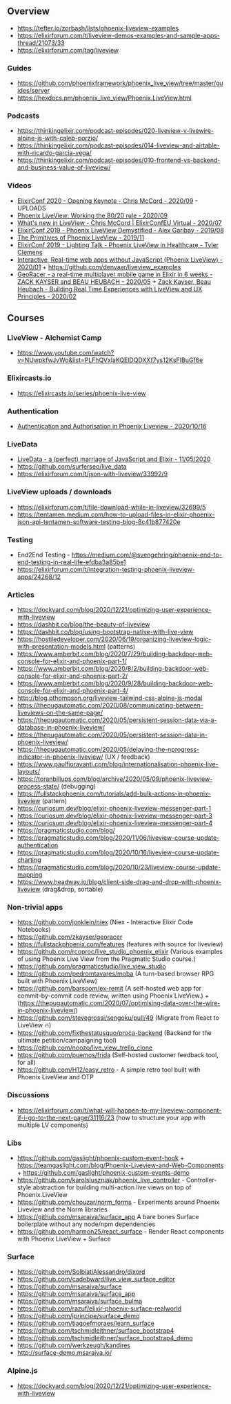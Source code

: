 ## Overview
  - https://tefter.io/zorbash/lists/phoenix-liveview-examples
  - https://elixirforum.com/t/liveview-demos-examples-and-sample-apps-thread/21073/33
  - https://elixirforum.com/tag/liveview


### Guides
  - https://github.com/phoenixframework/phoenix_live_view/tree/master/guides/server
  - https://hexdocs.pm/phoenix_live_view/Phoenix.LiveView.html


### Podcasts
  - https://thinkingelixir.com/podcast-episodes/020-liveview-v-livewire-alpine-js-with-caleb-porzio/
  - https://thinkingelixir.com/podcast-episodes/014-liveview-and-airtable-with-ricardo-garcia-vega/
  - https://thinkingelixir.com/podcast-episodes/010-frontend-vs-backend-and-business-value-of-liveview/

### Videos
  - [ElixirConf 2020 - Opening Keynote - Chris McCord - 2020/09](https://www.youtube.com/watch?v=QJkopba8yyE) - UPLOADS
  - [Phoenix LiveView: Working the 80/20 rule - 2020/09](https://www.youtube.com/watch?v=S2SzQLNRZf4)
  - [What's new in LiveView - Chris McCord | ElixirConfEU Virtual - 2020/07](https://www.youtube.com/watch?v=VU1JMg9AbLQ)
  - [ElixirConf 2019 - Phoenix LiveView Demystified - Alex Garibay - 2019/08](https://www.youtube.com/watch?v=9eOo8hSbMAc)
  - [The Primitives of Phoenix LiveView - 2019/11](https://www.youtube.com/watch?v=gPSXxtgmyB8)
  - [ElixirConf 2019 - Lighting Talk - Phoenix LiveView in Healthcare - Tyler Clemens](https://www.youtube.com/watch?v=3SWksXENYJg&t=1s)
  - [Interactive, Real-time web apps without JavaScript (Phoenix LiveView) - 2020/01](https://www.youtube.com/watch?v=W28SJZUkQAc) + https://github.com/denvaar/liveview_examples
  - [GeoRacer - a real-time multiplayer mobile game in Elixir in 6 weeks - ZACK KAYSER and BEAU HEUBACH - 2020/05](https://youtu.be/5DGUqcd-HWQ) + [Zack Kayser, Beau Heubach - Building Real Time Experiences with LiveView and UX Principles - 2020/02](https://youtu.be/cMFZbYBPfqA)


## Courses

### LiveView - Alchemist Camp
  - https://www.youtube.com/watch?v=NUwpkfwJvWo&list=PLFhQVxlaKQElDQDXXf7ys12KsFIBuGf6e


### Elixircasts.io
  - https://elixircasts.io/series/phoenix-live-view

### Authentication
  - [Authentication and Authorisation in Phoenix Liveview - 2020/10/16](https://www.leanpanda.com/blog/authentication-and-authorisation-in-phoenix-liveview/?s=09)

### LiveData
  - [LiveData - a (perfect) marriage of JavaScript and Elixir - 11/05/2020](https://www.youtube.com/watch?v=fvNy9bh8_vs)
  - https://github.com/surferseo/live_data
  - https://elixirforum.com/t/json-with-liveview/33992/9


### LiveView uploads / downloads
  - https://elixirforum.com/t/file-download-while-in-liveview/32699/5
  - https://tentamen.medium.com/how-to-upload-files-in-elixir-phoenix-json-api-tentamen-software-testing-blog-8c41b877420e


### Testing
  - End2End Testing - https://medium.com/@svengehring/phoenix-end-to-end-testing-in-real-life-efdba3a85be1
  - https://elixirforum.com/t/integration-testing-phoenix-liveview-apps/24268/12

### Articles
  - https://dockyard.com/blog/2020/12/21/optimizing-user-experience-with-liveview
  - https://dashbit.co/blog/the-beauty-of-liveview
  - https://dashbit.co/blog/using-bootstrap-native-with-live-view
  - https://hostiledeveloper.com/2020/06/19/organizing-liveview-logic-with-presentation-models.html (patterns)
  - https://www.amberbit.com/blog/2020/7/29/building-backdoor-web-console-for-elixir-and-phoenix-part-1/
  - https://www.amberbit.com/blog/2020/8/2/building-backdoor-web-console-for-elixir-and-phoenix-part-2/
  - https://www.amberbit.com/blog/2020/9/28/building-backdoor-web-console-for-elixir-and-phoenix-part-4/
  - http://blog.pthompson.org/liveview-tailwind-css-alpine-js-modal
  - https://thepugautomatic.com/2020/08/communicating-between-liveviews-on-the-same-page/
  - https://thepugautomatic.com/2020/05/persistent-session-data-via-a-database-in-phoenix-liveview/
  - https://thepugautomatic.com/2020/05/persistent-session-data-in-phoenix-liveview/
  - https://thepugautomatic.com/2020/05/delaying-the-nprogress-indicator-in-phoenix-liveview/ (UX / feedback)
  - https://www.paulfioravanti.com/blog/internationalisation-phoenix-live-layouts/
  - https://toranbillups.com/blog/archive/2020/05/09/phoenix-liveview-process-state/ (debugging)
  - https://fullstackphoenix.com/tutorials/add-bulk-actions-in-phoenix-liveview (pattern)
  - https://curiosum.dev/blog/elixir-phoenix-liveview-messenger-part-1
  - https://curiosum.dev/blog/elixir-phoenix-liveview-messenger-part-3
  - https://curiosum.dev/blog/elixir-phoenix-liveview-messenger-part-4
  - https://pragmaticstudio.com/blog/
  - https://pragmaticstudio.com/blog/2020/11/06/liveview-course-update-authentication
  - https://pragmaticstudio.com/blog/2020/10/16/liveview-course-update-charting
  - https://pragmaticstudio.com/blog/2020/10/23/liveview-course-update-mapping
  - https://www.headway.io/blog/client-side-drag-and-drop-with-phoenix-liveview (drag&drop, sortable)

### Non-trivial apps
  - https://github.com/jonklein/niex (Niex - Interactive Elixir Code Notebooks)
  - https://github.com/zkayser/georacer
  - https://fullstackphoenix.com/features (features with source for liveview)
  - https://github.com/rcoproc/live_studio_phoenix_elixir (Various examples of using Phoenix Live View from the Pragmatic Studio course.)
  - https://github.com/pragmaticstudio/live_view_studio
  - https://github.com/pedromtavares/moba (A turn-based browser RPG built with Phoenix LiveView)
  - https://github.com/barsoom/ex-remit (A self-hosted web app for commit-by-commit code review, written using Phoenix LiveView.) + (https://thepugautomatic.com/2020/07/optimising-data-over-the-wire-in-phoenix-liveview/)
  - https://github.com/stevegrossi/sengoku/pull/49 (Migrate from React to LiveView 🔥)
  - https://github.com/fixthestatusquo/proca-backend (Backend for the ultimate petition/campaigning tool)
  - https://github.com/noozo/live_view_trello_clone
  - https://github.com/puemos/frida (Self-hosted customer feedback tool, for all)
  - https://github.com/H12/easy_retro - A simple retro tool built with Phoenix LiveView and OTP


### Discussions
  - https://elixirforum.com/t/what-will-happen-to-my-liveview-component-if-i-go-to-the-next-page/31116/23
    (how to structure your app with multiple LV components)


### Libs
  - https://github.com/gaslight/phoenix-custom-event-hook + https://teamgaslight.com/blog/Phoenix-Liveview-and-Web-Components + https://github.com/gaslight/phoenix-custom-events-demo
  - https://github.com/karolsluszniak/phoenix_live_controller - Controller-style abstraction for building multi-action live views on top of Phoenix.LiveView
  - https://github.com/chouzar/norm_forms - Experiments around Phoenix Liveview and the Norm libraries
  - https://github.com/msaraiva/surface_app A bare bones Surface boilerplate without any node/npm dependencies
  - https://github.com/harmon25/react_surface - Render React components with Phoenix LiveView + Surface


### Surface
  - https://github.com/SolbiatiAlessandro/dixord
  - https://github.com/cadebward/live_view_surface_editor
  - https://github.com/msaraiva/surface
  - https://github.com/msaraiva/surface_app
  - https://github.com/msaraiva/surface_bulma
  - https://github.com/razuf/elixir-phoenix-surface-realworld
  - https://github.com/jprincipe/surface_demo
  - https://github.com/tiagoefmoraes/learn_surface
  - https://github.com/tschmidleithner/surface_bootstrap4
  - https://github.com/tschmidleithner/surface_bootstrap4_demo
  - https://github.com/werkzeugh/kandires
  - http://surface-demo.msaraiva.io/



### Alpine.js
  - https://dockyard.com/blog/2020/12/21/optimizing-user-experience-with-liveview